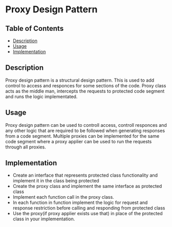 # Proxy Design Pattern

## Table of Contents

- [Description](#description)
- [Usage](#usage)
- [Implementation](#implentation)

## Description <a name = "description"></a>

Proxy design pattern is a structural design pattern. This is used to add control to access and responces for some sections of the code. Proxy class acts as the middle man, intercepts the requests to protected code segment and runs the logic implementated.

## Usage <a name = "usage"></a>

Proxy design pattern can be used to controll access, controll responces and any other logic that are required to be followed when generating responses from a code segment. Multiple proxies can be implemented for the same code segment where a proxy applier can be used to run the requests through all proxies. 

## Implementation <a name = "implentation"></a>

- Create an interface that represents protected class functionality and implement it in the class being protected
- Create the proxy class and implement the same interface as protected class
- Implement each function call in the proxy class. 
- In each function in function implement the logic for request and response restriction before calling and responding from protected class
- Use the proxy(if proxy applier exists use that) in place of the protected class in your implementation.